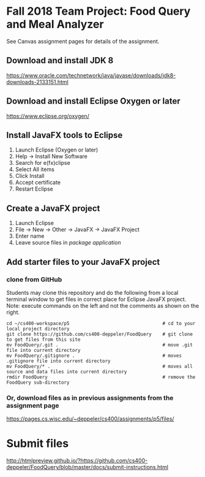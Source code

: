 # Fall 2018 Team Project: Food Query and Meal Analyzer

See Canvas assignment pages for details of the assignment.

## Download and install JDK 8

https://www.oracle.com/technetwork/java/javase/downloads/jdk8-downloads-2133151.html

## Download and install Eclipse Oxygen or later

https://www.eclipse.org/oxygen/

## Install JavaFX tools to Eclipse

1. Launch Eclipse (Oxygen or later)
2. Help -> Install New Software
3. Search for e(fx)clipse
4. Select All items
5. Click  Install
6. Accept certificate
7. Restart Eclipse

## Create a JavaFX project

1. Launch Eclipse
2. File -> New -> Other -> JavaFX -> JavaFX Project
3. Enter name
4. Leave source files in *package application*

## Add starter files to your JavaFX project

### clone from GitHub

Students may clone this repository and do the following from a local terminal window to get files in correct place for Eclipse JavaFX project.  Note: execute commands on the left and not the comments as shown on the right.

```
cd ~/cs400-workspace/p5                                  # cd to your local project directory
git clone https://github.com/cs400-deppeler/FoodQuery    # git clone to get files from this site
mv FoodQuery/.git .                                      # move .git file into current directory
mv FoodQuery/.gitignore .                                # moves .gitignore file into current directory
mv FoodQuery/* .                                         # moves all source and data files into current directory
rmdir FoodQuery                                          # remove the FoodQuery sub-directory
```

### Or, download files as in previous assignments from the assignment page

https://pages.cs.wisc.edu/~deppeler/cs400/assignments/p5/files/

# Submit files

http://htmlpreview.github.io/?https://github.com/cs400-deppeler/FoodQuery/blob/master/docs/submit-instructions.html
